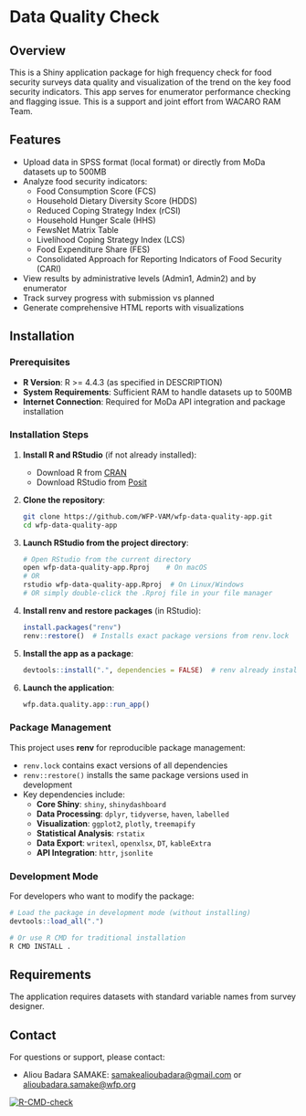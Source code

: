 # Data Quality Check

## Overview

This is a Shiny application package for high frequency check for food security surveys data quality
and visualization of the trend on the key food security indicators. This app serves for enumerator performance checking and flagging issue.
This is a support and joint effort from WACARO RAM Team.

## Features

- Upload data in SPSS format (local format) or directly from MoDa datasets  up to 500MB
- Analyze food security indicators:
  - Food Consumption Score (FCS)
  - Household Dietary Diversity Score (HDDS)
  - Reduced Coping Strategy Index (rCSI)
  - Household Hunger Scale (HHS)
  - FewsNet Matrix Table
  - Livelihood Coping Strategy Index (LCS)
  - Food Expenditure Share (FES)
  - Consolidated Approach for Reporting Indicators of Food Security (CARI)
- View results by administrative levels (Admin1, Admin2) and by enumerator
- Track survey progress with submission vs planned
- Generate comprehensive HTML reports with visualizations

## Installation

### Prerequisites

- **R Version**: R >= 4.4.3 (as specified in DESCRIPTION)
- **System Requirements**: Sufficient RAM to handle datasets up to 500MB
- **Internet Connection**: Required for MoDa API integration and package installation

### Installation Steps

1. **Install R and RStudio** (if not already installed):
   - Download R from [CRAN](https://cran.r-project.org/)
   - Download RStudio from [Posit](https://posit.co/downloads/)

2. **Clone the repository**:
   ```bash
   git clone https://github.com/WFP-VAM/wfp-data-quality-app.git
   cd wfp-data-quality-app
   ```

3. **Launch RStudio from the project directory**:
   ```bash
   # Open RStudio from the current directory
   open wfp-data-quality-app.Rproj    # On macOS
   # OR
   rstudio wfp-data-quality-app.Rproj  # On Linux/Windows
   # OR simply double-click the .Rproj file in your file manager
   ```

4. **Install renv and restore packages** (in RStudio):
   ```r
   install.packages("renv")
   renv::restore()  # Installs exact package versions from renv.lock
   ```

5. **Install the app as a package**:
   ```r
   devtools::install(".", dependencies = FALSE)  # renv already installed deps
   ```

6. **Launch the application**:
   ```r
   wfp.data.quality.app::run_app()
   ```

### Package Management

This project uses **renv** for reproducible package management:
- `renv.lock` contains exact versions of all dependencies
- `renv::restore()` installs the same package versions used in development
- Key dependencies include:
  - **Core Shiny**: `shiny`, `shinydashboard`
  - **Data Processing**: `dplyr`, `tidyverse`, `haven`, `labelled`
  - **Visualization**: `ggplot2`, `plotly`, `treemapify`
  - **Statistical Analysis**: `rstatix`
  - **Data Export**: `writexl`, `openxlsx`, `DT`, `kableExtra`
  - **API Integration**: `httr`, `jsonlite`


### Development Mode

For developers who want to modify the package:

```r
# Load the package in development mode (without installing)
devtools::load_all(".")

# Or use R CMD for traditional installation
R CMD INSTALL .
```

## Requirements

The application requires datasets with standard variable names from survey designer.

## Contact

For questions or support, please contact:
- Aliou Badara SAMAKE: samakealioubadara@gmail.com or alioubadara.samake@wfp.org

[![R-CMD-check](https://github.com/WFP-VAM/wfp-survey-data-quality-app/actions/workflows/R-CMD-check.yaml/badge.svg)](https://github.com/WFP-VAM/wfp-survey-data-quality-app/actions)
